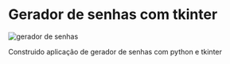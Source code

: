 # Gerador de senhas com tkinter

![gerador de senhas](https://i.imgur.com/ajGe1LX.png)

Construido aplicação de gerador de senhas com python e tkinter
